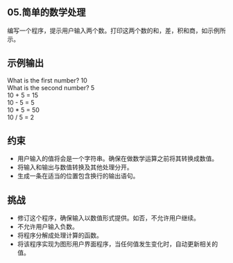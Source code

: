
## 05.简单的数学处理

编写一个程序，提示用户输入两个数。打印这两个数的和，差，积和商，如示例所示。



## 示例输出
What is the first number? 10  
What is the second number? 5  
10 + 5 = 15  
10 - 5 = 5  
10 * 5 = 50  
10 / 5 = 2  


## 约束
- 用户输入的值将会是一个字符串。确保在做数学运算之前将其转换成数值。
- 将输入和输出与数值转换及其他处理分开。
- 生成一条在适当的位置包含换行的输出语句。



## 挑战
- 修订这个程序，确保输入以数值形式提供。如否，不允许用户继续。
- 不允许用户输入负数。
- 将程序分解成处理计算的函数。
- 将该程序实现为图形用户界面程序，当任何值发生变化时，自动更新相关的值。
  
